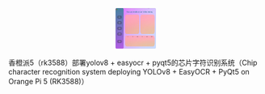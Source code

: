 <p align="center">
  <a href="https://github.com/shaojintian/Best_README_template/">
    <img src="images/ui.png" alt="Logo" width="80" height="80">
  </a>

香橙派5（rk3588）部署yolov8 + easyocr + pyqt5的芯片字符识别系统（Chip character recognition system deploying YOLOv8 + EasyOCR + PyQt5 on Orange Pi 5 (RK3588)）
